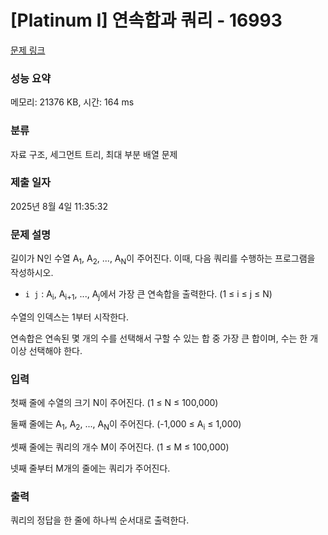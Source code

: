 # [Platinum I] 연속합과 쿼리 - 16993 

[문제 링크](https://www.acmicpc.net/problem/16993) 

### 성능 요약

메모리: 21376 KB, 시간: 164 ms

### 분류

자료 구조, 세그먼트 트리, 최대 부분 배열 문제

### 제출 일자

2025년 8월 4일 11:35:32

### 문제 설명

<p>길이가 N인 수열 A<sub>1</sub>, A<sub>2</sub>, ..., A<sub>N</sub>이 주어진다. 이때, 다음 쿼리를 수행하는 프로그램을 작성하시오.</p>

<ul>
	<li><code>i j</code> : A<sub>i</sub>, A<sub>i+1</sub>, ..., A<sub>j</sub>에서 가장 큰 연속합을 출력한다. (1 ≤ i ≤ j ≤ N)</li>
</ul>

<p>수열의 인덱스는 1부터 시작한다.</p>

<p>연속합은 연속된 몇 개의 수를 선택해서 구할 수 있는 합 중 가장 큰 합이며, 수는 한 개 이상 선택해야 한다.</p>

### 입력 

 <p>첫째 줄에 수열의 크기 N이 주어진다. (1 ≤ N ≤ 100,000)</p>

<p>둘째 줄에는 A<sub>1</sub>, A<sub>2</sub>, ..., A<sub>N</sub>이 주어진다. (-1,000 ≤ A<sub>i</sub> ≤ 1,000)</p>

<p>셋째 줄에는 쿼리의 개수 M이 주어진다. (1 ≤ M ≤ 100,000)</p>

<p>넷째 줄부터 M개의 줄에는 쿼리가 주어진다.</p>

### 출력 

 <p>쿼리의 정답을 한 줄에 하나씩 순서대로 출력한다.</p>


